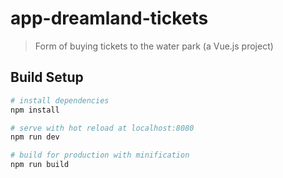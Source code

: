 # app-dreamland-tickets

> Form of buying tickets to the water park (a Vue.js project)

## Build Setup

```bash
# install dependencies
npm install

# serve with hot reload at localhost:8080
npm run dev

# build for production with minification
npm run build
```
